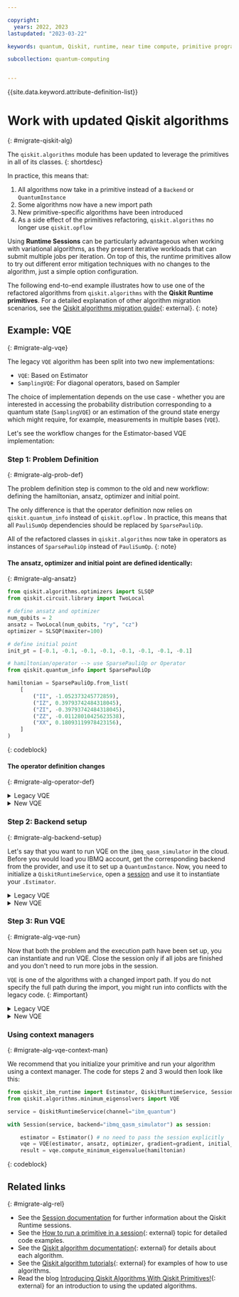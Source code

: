 ```yaml
---

copyright:
  years: 2022, 2023
lastupdated: "2023-03-22"

keywords: quantum, Qiskit, runtime, near time compute, primitive programs, IBM Quantum Platform

subcollection: quantum-computing


---
```



{{site.data.keyword.attribute-definition-list}}

# Work with updated Qiskit algorithms
{: #migrate-qiskit-alg}

The `qiskit.algorithms` module has been updated to leverage the
primitives in all of its classes.
{: shortdesc}

In practice, this means that:

1. All algorithms now take in a primitive instead of a `Backend` or `QuantumInstance`
2. Some algorithms now have a new import path
3. New primitive-specific algorithms have been introduced
4. As a side effect of the primitives refactoring, `qiskit.algorithms` no longer use `qiskit.opflow`

Using **Runtime Sessions** can be particularly advantageous when working
with variational algorithms, as they present iterative workloads that
can submit multiple jobs per iteration. On top of this, the runtime
primitives allow to try out different error mitigation techniques with
no changes to the algorithm, just a simple option configuration.

The following end-to-end example illustrates how to use one of the
refactored algorithms from `qiskit.algorithms` with the **Qiskit Runtime primitives**. For a detailed explanation of other algorithm
migration scenarios, see the [Qiskit algorithms migration guide](https://qiskit.org/documentation/stable/0.28/aqua_tutorials/Qiskit%20Algorithms%20Migration%20Guide.html){: external}.
{: note}

## Example: VQE
{: #migrate-alg-vqe}

The legacy `VQE` algorithm has been split into two new implementations:

- `VQE`: Based on Estimator
- `SamplingVQE`: For diagonal operators, based on Sampler

The choice of implementation depends on the use case - whether you are
interested in accessing the probability distribution corresponding to a
quantum state (`SamplingVQE`) or an estimation of the ground state
energy which might require, for example, measurements in multiple bases
(`VQE`).

Let's see the workflow changes for the Estimator-based VQE implementation:

### Step 1: Problem Definition
{: #migrate-alg-prob-def}

The problem definition step is common to the old and new workflow:
defining the hamiltonian, ansatz, optimizer and initial point.

The only difference is that the operator definition now relies on
`qiskit.quantum_info` instead of `qiskit.opflow` . In practice, this
means that all `PauliSumOp` dependencies should be replaced by
`SparsePauliOp`.

All of the refactored classes in `qiskit.algorithms` now take in
operators as instances of `SparsePauliOp` instead of `PauliSumOp`.
{: note}

#### The ansatz, optimizer and initial point are defined identically:
{: #migrate-alg-ansatz}

``` python
from qiskit.algorithms.optimizers import SLSQP
from qiskit.circuit.library import TwoLocal

# define ansatz and optimizer
num_qubits = 2
ansatz = TwoLocal(num_qubits, "ry", "cz")
optimizer = SLSQP(maxiter=100)

# define initial point
init_pt = [-0.1, -0.1, -0.1, -0.1, -0.1, -0.1, -0.1, -0.1]

# hamiltonian/operator --> use SparsePauliOp or Operator
from qiskit.quantum_info import SparsePauliOp

hamiltonian = SparsePauliOp.from_list(
    [
        ("II", -1.052373245772859),
        ("IZ", 0.39793742484318045),
        ("ZI", -0.39793742484318045),
        ("ZZ", -0.01128010425623538),
        ("XX", 0.18093119978423156),
    ]
)
```
{: codeblock}

#### The operator definition changes
{: #migrate-alg-operator-def}

<details>
<summary><a>Legacy VQE</a></summary>

``` python
from qiskit.opflow import PauliSumOp

hamiltonian = PauliSumOp.from_list(
    [
        ("II", -1.052373245772859),
        ("IZ", 0.39793742484318045),
        ("ZI", -0.39793742484318045),
        ("ZZ", -0.01128010425623538),
        ("XX", 0.18093119978423156),
    ]
)
```
{: codeblock}

</details>

<details>
<summary><a>New VQE</a></summary>

``` python
from qiskit.quantum_info import SparsePauliOp

hamiltonian = SparsePauliOp.from_list(
    [
        ("II", -1.052373245772859),
        ("IZ", 0.39793742484318045),
        ("ZI", -0.39793742484318045),
        ("ZZ", -0.01128010425623538),
        ("XX", 0.18093119978423156),
    ]
)
```
{: codeblock}

</details>

### Step 2: Backend setup
{: #migrate-alg-backend-setup}

Let's say that you want to run VQE on the `ibmq_qasm_simulator` in the
cloud. Before you would load you IBMQ account, get the corresponding
backend from the provider, and use it to set up a `QuantumInstance`.
Now, you need to initialize a `QiskitRuntimeService`, open a
[session](https://quantum-computing.ibm.com/lab/docs/iql/manage/systems/sessions)
and use it to instantiate your `.Estimator`.

<details>
<summary><a>Legacy VQE</a></summary>

``` python
from qiskit.utils import QuantumInstance
from qiskit import IBMQ

IBMQ.load_account()
provider = IBMQ.get_provider(hub='MY_HUB')
my_backend = provider.get_backend("ibmq_qasm_simulator")
qi = QuantumInstance(backend=my_backend)
```
{: codeblock}

</details>

<details>
<summary><a>New VQE</a></summary>

``` python
from qiskit_ibm_runtime import Estimator, QiskitRuntimeService, Session

# no more IBMQ import or .load_account()
service = QiskitRuntimeService(channel="ibm_quantum")
session = Session(service, backend="ibmq_qasm_simulator") # open session
estimator = Estimator(session = session)
```
{: codeblock}

</details>

### Step 3: Run VQE
{: #migrate-alg-vqe-run}

Now that both the problem and the execution path have been set up, you
can instantiate and run VQE. Close the session only if all jobs are
finished and you don\'t need to run more jobs in the session.

`VQE` is one of the algorithms with a changed import path. If you do not
specify the full path during the import, you might run into conflicts
with the legacy code.
{: #important}

<details>
<summary><a>Legacy VQE</a></summary>

``` python
from qiskit.algorithms.minimum_eigen_solvers import VQE

vqe = VQE(ansatz, optimizer, quantum_instance=qi)
result = vqe.compute_minimum_eigenvalue(hamiltonian)
```
{: codeblock}

</details>

<details>
<summary><a>New VQE</a></summary>

``` python
# note change of namespace
from qiskit.algorithms.minimum_eigensolvers import VQE

vqe = VQE(estimator, ansatz, optimizer)
result = vqe.compute_minimum_eigenvalue(hamiltonian)

# close session after all jobs have completed
session.close()
```
{: codeblock}

</details>

### Using context managers
{: #migrate-alg-vqe-context-man}

We recommend that you initialize your primitive and run your algorithm
using a context manager. The code for steps 2 and 3 would then look
like this:

``` python
from qiskit_ibm_runtime import Estimator, QiskitRuntimeService, Session
from qiskit.algorithms.minimum_eigensolvers import VQE

service = QiskitRuntimeService(channel="ibm_quantum")

with Session(service, backend="ibmq_qasm_simulator") as session:

    estimator = Estimator() # no need to pass the session explicitly
    vqe = VQE(estimator, ansatz, optimizer, gradient=gradient, initial_point=init_pt)
    result = vqe.compute_minimum_eigenvalue(hamiltonian)
```
{: codeblock}

## Related links
{: #migrate-alg-rel}

- See the [Session documentation](/docs/quantum-computing?topic=quantum-computing-sessions) for further information about the Qiskit Runtime sessions.
- See the [How to run a primitive in a session](https://qiskit.org/documentation/partners/qiskit_ibm_runtime/how_to/run_session.html){: external} topic for detailed code examples.
- See the [Qiskit algorithm documentation](https://qiskit.org/documentation/apidoc/algorithms.html){: external} for details about each algorithm.
- See the [Qiskit algorithm tutorials](https://qiskit.org/documentation/tutorials/algorithms/index.html){: external} for examples of how to use algorithms.
- Read the blog [Introducing Qiskit Algorithms With Qiskit Primitives!](https://medium.com/qiskit/introducing-qiskit-algorithms-with-qiskit-runtime-primitives-d89703ecfca3){: external} for an introduction to using the updated algorithms.
